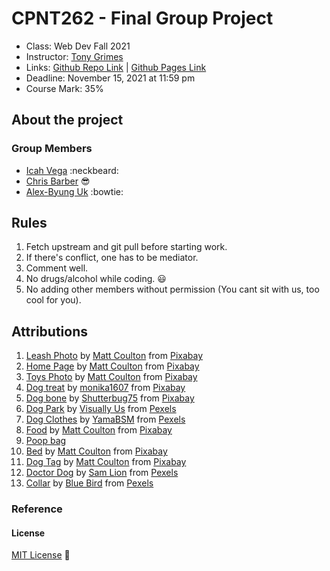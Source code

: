 # CPNT262 - Final Group Project

+ Class: Web Dev Fall 2021
+ Instructor: [Tony Grimes]()
+ Links: [Github Repo Link]() | [Github Pages Link]()
+ Deadline: November 15, 2021 at 11:59 pm
+ Course Mark: 35%

## About the project

### Group Members

- [Icah Vega](https://github.com/Icahpv) :neckbeard:
- [Chris Barber](https://github.com/13retonnian) :sunglasses:
- [Alex-Byung Uk](https://github.com/byung1211) :bowtie:

## Rules

1. Fetch upstream and git pull before starting work.
2. If there's conflict, one has to be mediator.
3. Comment well.
4. No drugs/alcohol while coding. :smiley:
5. No adding other members without permission (You cant sit with us, too cool for you).

## Attributions

1. [Leash Photo](https://pixabay.com/photos/dog-canine-leash-dog-leash-lead-5225748/) by [Matt Coulton](https://pixabay.com/users/mattycoulton-15501404/?utm_source=link-attribution&utm_medium=referral&utm_campaign=image&utm_content=5175643) from [Pixabay](https://pixabay.com/)
2. [Home Page](https://pixabay.com/photos/dog-pet-dog-bed-dog-toy-dog-food-5175643/) by [Matt Coulton](https://pixabay.com/users/mattycoulton-15501404/?utm_source=link-attribution&utm_medium=referral&utm_campaign=image&utm_content=5175643) from [Pixabay](https://pixabay.com/)
3. [Toys Photo](https://pixabay.com/photos/dog-toys-dog-playing-dog-chew-toy-5175628/) by [Matt Coulton](https://pixabay.com/users/mattycoulton-15501404/?utm_source=link-attribution&utm_medium=referral&utm_campaign=image&utm_content=5175643) from [Pixabay](https://pixabay.com/)
4. [Dog treat](https://pixabay.com/photos/dog-food-treats-pet-food-feed-3226266/) by [monika1607](https://pixabay.com/users/monika1607-2963260/) from [Pixabay](https://pixabay.com/)
5. [Dog bone](https://pixabay.com/photos/t-bone-gristle-animal-beef-bone-1238297/) by [Shutterbug75](https://pixabay.com/users/shutterbug75-2077322/) from [Pixabay](https://pixabay.com/)
6. [Dog Park](https://www.pexels.com/photo/black-yellow-and-green-swing-1686790/) by [Visually Us](https://www.pexels.com/@visuallyus) from [Pexels](https://www.pexels.com/)
7. [Dog Clothes](https://pixabay.com/photos/yorkshire-terrier-dog-dog-clothes-3990685/) by [YamaBSM](https://pixabay.com/users/yamabsm-1300729/) from [Pexels](https://www.pexels.com/)
8. [Food](https://pixabay.com/photos/dog-pet-food-bowl-kibble-paws-5504866/) by [Matt Coulton](https://pixabay.com/users/mattycoulton-15501404/?utm_source=link-attribution&utm_medium=referral&utm_campaign=image&utm_content=5175643) from [Pixabay](https://pixabay.com/)
9. [Poop bag](https://ae01.alicdn.com/kf/HTB1X1nfrlUSMeJjy1zkq6yWmpXaR/Pet-Poop-Bags-Dog-Waste-Bags-Pet-Dog-Waste-Poop-Bag-Paw-Print-Clean-up-Refills.jpg)
10. [Bed](https://pixabay.com/photos/dog-sleeping-dog-resting-5216758/) by [Matt Coulton](https://pixabay.com/users/mattycoulton-15501404/?utm_source=link-attribution&utm_medium=referral&utm_campaign=image&utm_content=5175643) from [Pixabay](https://pixabay.com/)
11. [Dog Tag](https://pixabay.com/photos/dog-dog-tag-dog-id-5175652/) by [Matt Coulton](https://pixabay.com/users/mattycoulton-15501404/?utm_source=link-attribution&utm_medium=referral&utm_campaign=image&utm_content=5175643) from [Pixabay](https://pixabay.com/)
12. [Doctor Dog](https://www.pexels.com/photo/cute-dog-in-medical-clothes-with-stethoscope-5733421/) by [Sam Lion](https://www.pexels.com/@sam-lion) from [Pexels](https://www.pexels.com/)
13. [Collar](https://www.pexels.com/photo/labrador-with-wooden-stick-in-mouth-7210753/) by [Blue Bird](https://www.pexels.com/@blue-bird) from [Pexels](https://www.pexels.com/)

### Reference


#### License
[MIT License](License) :scroll: